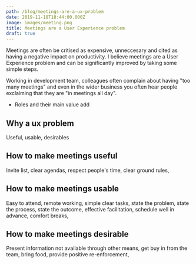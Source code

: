 ```yaml
---
path: /blog/meetings-are-a-ux-problem
date: 2019-11-18T18:44:00.000Z
image: images/meeting.png
title: Meetings are a User Experience problem
draft: true
---
```


Meetings are often be critised as expensive, unneccesary and cited as having a negative impact on productivity. I believe meetings are a User Experience problem and can be significantly improved by taking some simple steps.

<!-- end -->

Working in development team, colleagues often complain about having "too many meetings" and even in the wider business you often hear people exclaiming that they are "in meetings all day".

- Roles and their main value add

## Why a ux problem

Useful, usable, desirables

## How to make meetings useful

Invite list, clear agendas, respect people's time, clear ground rules,

## How to make meetings usable

Easy to attend, remote working, simple clear tasks, state the problem, state the process, state the outcome, effective facilitation, schedule well in advance, comfort breaks,

## How to make meetings desirable

Present information not available through other means, get buy in from the team, bring food, provide positive re-enforcement,
